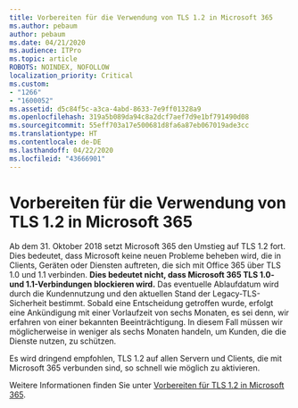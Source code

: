 ```yaml
---
title: Vorbereiten für die Verwendung von TLS 1.2 in Microsoft 365
ms.author: pebaum
author: pebaum
ms.date: 04/21/2020
ms.audience: ITPro
ms.topic: article
ROBOTS: NOINDEX, NOFOLLOW
localization_priority: Critical
ms.custom:
- "1266"
- "1600052"
ms.assetid: d5c84f5c-a3ca-4abd-8633-7e9ff01328a9
ms.openlocfilehash: 319a5b089da94c8a2dcf7aef7d9e1bf791490d08
ms.sourcegitcommit: 55eff703a17e500681d8fa6a87eb067019ade3cc
ms.translationtype: HT
ms.contentlocale: de-DE
ms.lasthandoff: 04/22/2020
ms.locfileid: "43666901"
---
```

# <a name="prepare-for-use-of-tls-12-in-microsoft-365"></a>Vorbereiten für die Verwendung von TLS 1.2 in Microsoft 365

Ab dem 31. Oktober 2018 setzt Microsoft 365 den Umstieg auf TLS 1.2 fort. Dies bedeutet, dass Microsoft keine neuen Probleme beheben wird, die in Clients, Geräten oder Diensten auftreten, die sich mit Office 365 über TLS 1.0 und 1.1 verbinden. **Dies bedeutet nicht, dass Microsoft 365 TLS 1.0- und 1.1-Verbindungen blockieren wird.** Das eventuelle Ablaufdatum wird durch die Kundennutzung und den aktuellen Stand der Legacy-TLS-Sicherheit bestimmt. Sobald eine Entscheidung getroffen wurde, erfolgt eine Ankündigung mit einer Vorlaufzeit von sechs Monaten, es sei denn, wir erfahren von einer bekannten Beeinträchtigung. In diesem Fall müssen wir möglicherweise in weniger als sechs Monaten handeln, um Kunden, die die Dienste nutzen, zu schützen.
  
Es wird dringend empfohlen, TLS 1.2 auf allen Servern und Clients, die mit Microsoft 365 verbunden sind, so schnell wie möglich zu aktivieren.
  
Weitere Informationen finden Sie unter [Vorbereiten für TLS 1.2 in Microsoft 365](https://support.microsoft.com/help/4057306/preparing-for-tls-1-2-in-office-365).
  